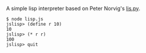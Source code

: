 A simple lisp interpreter based on Peter Norvig's [lis.py](http://norvig.com/lispy.html).

    $ node lisp.js
    jslisp> (define r 10)
    10
    jslisp> (* r r)
    100
    jslisp> quit